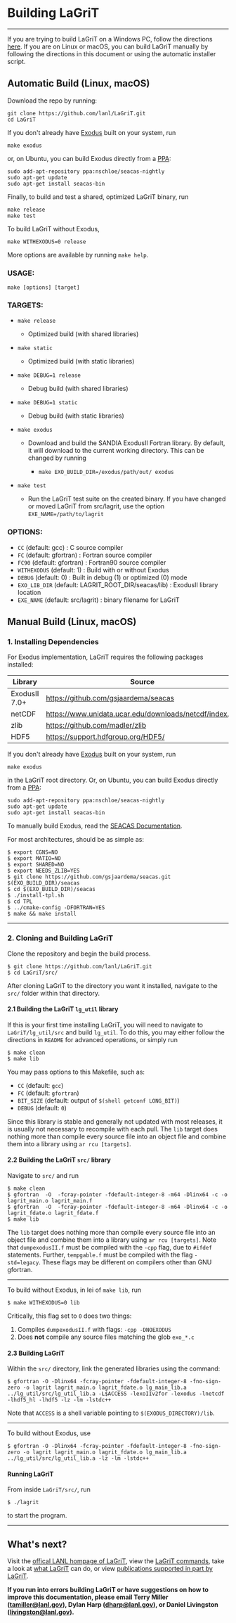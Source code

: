 # Building LaGriT
----------------------------------------------

If you are trying to build LaGriT on a Windows PC, follow the directions [here](build_win.md). If you are on Linux or macOS, you can build LaGriT manually by following the directions in this document or using the automatic installer script.

## Automatic Build (Linux, macOS)

Download the repo by running:

    git clone https://github.com/lanl/LaGriT.git
    cd LaGriT

If you don't already have [Exodus](http://gsjaardema.github.io/seacas/exodusII-new.pdf) built on your system, run

    make exodus

or, on Ubuntu, you can build Exodus directly from a [PPA](https://launchpad.net/~nschloe/+archive/ubuntu/seacas-nightly/):

    sudo add-apt-repository ppa:nschloe/seacas-nightly
    sudo apt-get update
    sudo apt-get install seacas-bin

Finally, to build and test a shared, optimized LaGriT binary, run

    make release
    make test

To build LaGriT without Exodus, 

    make WITHEXODUS=0 release

More options are available by running `make help`.

### USAGE:

    make [options] [target]

### TARGETS:

* `make release`
    * Optimized build (with shared libraries)

* `make static`
    * Optimized build (with static libraries)

* `make DEBUG=1 release`
    * Debug build (with shared libraries)

* `make DEBUG=1 static`
    * Debug build (with static libraries)

* `make exodus`
    * Download and build the SANDIA ExodusII Fortran library.
    By default, it will download to the current working directory.
    This can be changed by running

      * `make EXO_BUILD_DIR=/exodus/path/out/ exodus`

* `make test`
    * Run the LaGriT test suite on the created binary.
    If you have changed or moved LaGriT from src/lagrit, use
    the option `EXE_NAME=/path/to/lagrit`

### OPTIONS:

* `CC` (default: gcc) : C source compiler
* `FC` (default: gfortran) : Fortran source compiler
* `FC90` (default: gfortran) : Fortran90 source compiler
* `WITHEXODUS` (default: 1) : Build with or without Exodus
* `DEBUG` (default: 0) : Built in debug (1) or optimized (0) mode
* `EXO_LIB_DIR` (default: LAGRIT_ROOT_DIR/seacas/lib) : ExodusII library location
* `EXE_NAME` (default: src/lagrit) : binary filename for LaGriT

## Manual Build (Linux, macOS)
### 1. Installing Dependencies
For Exodus implementation, LaGriT requires the following packages installed:

| Library       | Source                                                  |
| ------------- | ------------------------------------------------------- |
| ExodusII 7.0+ | https://github.com/gsjaardema/seacas                    |
| netCDF        | https://www.unidata.ucar.edu/downloads/netcdf/index.jsp |
| zlib          | https://github.com/madler/zlib                          |
| HDF5          | https://support.hdfgroup.org/HDF5/                      |

If you don't already have [Exodus](http://gsjaardema.github.io/seacas/exodusII-new.pdf) built on your system, run

    make exodus

in the LaGriT root directory.
Or, on Ubuntu, you can build Exodus directly from a [PPA](https://launchpad.net/~nschloe/+archive/ubuntu/seacas-nightly/):

    sudo add-apt-repository ppa:nschloe/seacas-nightly
    sudo apt-get update
    sudo apt-get install seacas-bin

To manually build Exodus, read the [SEACAS Documentation](https://github.com/gsjaardema/seacas/blob/master/README.md).

For most architectures, should be as simple as:

    $ export CGNS=NO
    $ export MATIO=NO
    $ export SHARED=NO
    $ export NEEDS_ZLIB=YES
    $ git clone https://github.com/gsjaardema/seacas.git $(EXO_BUILD_DIR)/seacas
    $ cd $(EXO_BUILD_DIR)/seacas
    $ ./install-tpl.sh
    $ cd TPL
    $ ../cmake-config -DFORTRAN=YES
    $ make && make install

---


### 2. Cloning and Building LaGriT
Clone the repository and begin the build process.

    $ git clone https://github.com/lanl/LaGriT.git
    $ cd LaGriT/src/

After cloning LaGriT to the directory you want it installed, navigate to the `src/` folder within that directory.

#### 2.1 Building the LaGriT `lg_util` library

If this is your first time installing LaGriT, you will need to navigate to `LaGriT/lg_util/src` and build `lg_util`. To do this, you may either follow the directions in `README` for advanced operations, or simply run


    $ make clean
    $ make lib

You may pass options to this Makefile, such as:

* `CC` (default: `gcc`)
* `FC` (default: `gfortran`)
* `BIT_SIZE` (default: output of `$(shell getconf LONG_BIT)`)
* `DEBUG` (default: `0`)

Since this library is stable and generally not updated with most releases, it is usually not necessary to recompile with each pull. 
The `lib` target does nothing more than compile every source file into an object file and combine them into a library using `ar rcu [targets]`.

#### 2.2 Building the LaGriT `src/` library

Navigate to `src/` and run

    $ make clean
    $ gfortran  -O  -fcray-pointer -fdefault-integer-8 -m64 -Dlinx64 -c -o lagrit_main.o lagrit_main.f
    $ gfortran  -O  -fcray-pointer -fdefault-integer-8 -m64 -Dlinx64 -c -o lagrit_fdate.o lagrit_fdate.f
    $ make lib

The `lib` target does nothing more than compile every source file into an object file and combine them into a library using `ar rcu [targets]`.
Note that `dumpexodusII.f` must be compiled with the `-cpp` flag, due to `#ifdef` statements. Further, `tempgable.f` must be compiled with the flag `-std=legacy`. These flags may be different on compilers other than GNU gfortran.

-----------------

To build without Exodus, in lei of `make lib`, run

    $ make WITHEXODUS=0 lib

Critically, this flag set to `0` does two things:

1. Compiles `dumpexodusII.f` with flags: `-cpp -DNOEXODUS`
2. Does **not** compile any source files matching the glob `exo_*.c`

#### 2.3 Building LaGriT

Within the `src/` directory, link the generated libraries using the command:

    $ gfortran -O -Dlinx64 -fcray-pointer -fdefault-integer-8 -fno-sign-zero -o lagrit lagrit_main.o lagrit_fdate.o lg_main_lib.a ../lg_util/src/lg_util_lib.a -L$ACCESS -lexoIIv2for -lexodus -lnetcdf -lhdf5_hl -lhdf5 -lz -lm -lstdc++

Note that `ACCESS` is a shell variable pointing to `$(EXODUS_DIRECTORY)/lib`.

------------

To build without Exodus, use

    $ gfortran -O -Dlinx64 -fcray-pointer -fdefault-integer-8 -fno-sign-zero -o lagrit lagrit_main.o lagrit_fdate.o lg_main_lib.a ../lg_util/src/lg_util_lib.a -lz -lm -lstdc++

#### Running LaGriT

From inside `LaGriT/src/`, run

    $ ./lagrit

to start the program.

---

## What's next? ##


Visit the [offical LANL hompage of LaGriT](http://lagrit.lanl.gov), view the [LaGriT commands](http://lagrit.lanl.gov/commands.shtml), take a look at [what LaGriT](http://lagrit.lanl.gov/graphics.shtml) can do, or view [publications supported in part by LaGriT](http://lagrit.lanl.gov/publications.shtml).

**If you run into errors building LaGriT or have suggestions on how to improve this documentation, please email Terry Miller (tamiller@lanl.gov), Dylan Harp (dharp@lanl.gov), or Daniel Livingston (livingston@lanl.gov).**


